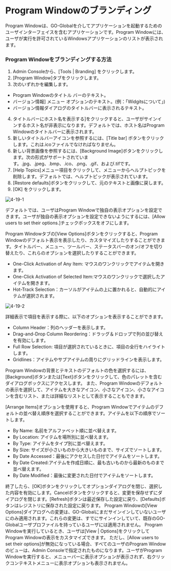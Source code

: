 # Program Windowのブランディング

Program Windowは、GO-Globalを介してアプリケーションを起動するためのユーザインターフェイスを含むアプリケーションです。Program Windowには、ユーザが実行を許可されているWindowsアプリケーションのリストが表示されます。

### Program Windowをブランディングする方法

1. Admin Consoleから、[Tools | Branding] をクリックします。
2. [Program Window]タブをクリックします。
3. 次のいずれかを編集します。
* Program Windowのタイトル バーのテキスト。
* バージョン情報] メニュー オプションのテキスト。(例：「Widgitsについて」)
* バージョン情報ダイアログのタイトルバーに表示されるテキスト。
4. タイトルバーにホスト名を表示する]をクリックすると、ユーザがサインインするホスト名が非表示になります。デフォルトでは、ホスト名はProgram Windowのタイトルバーに表示されます。
5. 新しいタイトルバーアイコンを参照するには、[Title bar] ボタンをクリックします。これは.icoファイルでなければなりません。
6. 新しい背景画像を参照するには、[Background Image]ボタンをクリックします。次の形式がサポートされています。.jpg、.jpeg、.bmp、.ico、.png、.gif、および.tifです。
7. [Help Topics]メニュー項目をクリックして、メニューからヘルプトピックを削除します。デフォルトでは、ヘルプトピックが表示されています。
8. [Restore defaults]ボタンをクリックして、元のテキストと画像に戻します。
9. [OK] をクリックします。

![4-19-1](/img/4-19-1.png) 

デフォルトでは、ユーザはProgram Windowで独自の表示オプションを設定できます。ユーザが独自の表示オプションを設定できないようにするには、[Allow users to set their options.]チェックボックスをオフにします。

Program Windowタブの[View Options]ボタンをクリックすると、Program Windowのデフォルト表示を表示したり、カスタマイズしたりすることができます。タイトルバー、メニュー、ツールバー、ステータスバーのオン/オフを切り替えたり、これらのオプションを選択したりすることができます。

* One-Click Activation of Any Item: マウスのワンクリックでアイテムを開きます。
* One-Click Activation of Selected Item:マウスのワンクリックで選択したアイテムを開きます。
* Hot-Track Selection：カーソルがアイテムの上に置かれると、自動的にアイテムが選択されます。

![4-19-2](/img/4-19-2.png) 

詳細表示で項目を表示する際に、以下のオプションを表示することができます。

* Column Header：列のヘッダーを表示します。
* Drag-and-Drop Column Reordering：ドラッグ＆ドロップで列の並び替えを有効にします。
* Full Row Selection: 項目が選択されているときに、項目の全行をハイライトします。
* Gridlines：アイテムやサブアイテムの周りにグリッドラインを表示します。

Program Windowの背景とテキストのデフォルトの色を選択するには、[Background]ボタンまたは[Text]ボタンをクリックして、色のパレットを含むダイアログボックスにアクセスします。
また、Program Windowのデフォルトの表示を選択して、アイテムを大きなアイコン、小さなアイコン、小さなアイコンを含むリスト、または詳細なリストとして表示することもできます。

[Arrange Items]オプションを使用すると、Program Windowでアイテムのデフォルトの並べ替え順序を選択することができます。アイテムを以下の順序でソートします。

* By Name: 名前をアルファベット順に並べ替えます。
* By Location: アイテムを場所別に並べ替えます。
* By Type: アイテムをタイプ別に並べ替えます。
* By Size: サイズが小さいものから大きいものまで、サイズでソートします。
* By Date Accessed：最後にアクセスした日付でアイテムをソートします。
* By Date Created:アイテムを作成日順に、最も古いものから最新のものまで並べ替えます。
* By Date Modified：最後に変更された日付でアイテムをソートします。

終了したら、[OK]ボタンをクリックしてオプションダイアログを閉じ、選択した内容を有効にします。Cancelボタンをクリックすると、変更を保存せずにダイアログを閉じます。[Refresh]ボタンは最近保存した設定に戻り、[Defaults]ボタンはレジストリに保存された設定に戻ります。
Program Windowの[View Options]ダイアログへの変更は、GO-Globalにまだサインインしていないユーザにのみ適用されます。これらの変更は、すでにサインインしていて、既存のGO-Globalユーザプロファイルを持っているユーザには適用されません。
Program Windowを実行しているとき、ユーザは[View | Options]をクリックしてProgram Windowの表示をカスタマイズできます。
ただし、[Allow users to set their options]が無効になっている場合、すべてのユーザのProgram Windowのビューは、Admin Consoleで指定されたものになります。ユーザがProgram Windowを実行すると、メニューバーに表示オプションが表示されず、右クリックコンテキストメニューに表示オプションも表示されません。

